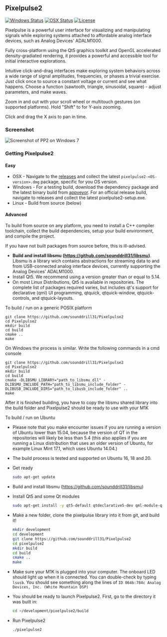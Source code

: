 ## Pixelpulse2

[![Windows Status](https://ci.appveyor.com/api/projects/status/32r7s2skrgm9ubva?svg=true)](https://ci.appveyor.com/project/sounddrill31/Pixelpulse2/branch/master)
[![OSX Status](https://api.travis-ci.org/sounddrill31/Pixelpulse2.svg?branch=master&label=OSX)](https://travis-ci.org/sounddrill31/Pixelpulse2)
[![License](https://img.shields.io/badge/license-MPL-blue.svg)](https://github.com/sounddrill31/Pixelpulse2/blob/master/LICENSE)

Pixelpulse is a powerful user interface for visualizing and manipulating signals while exploring systems attached to affordable analog interface devices, such as Analog Devices' ADALM1000.

Fully cross-platform using the Qt5 graphics toolkit and OpenGL accelerated density-gradiated rendering, it provides a powerful and accessible tool for initial interactive explorations.

Intuitive click-and-drag interfaces make exploring system behaviors across a wide range of signal amplitudes, frequencies, or phases a trivial exercise. Just click once to source a constant voltage or current and see what happens. Choose a function (sawtooth, triangle, sinusoidal, square) - adjust parameters, and make waves.

Zoom in and out  with your scroll wheel or multitouch gestures (on supported platforms). Hold "Shift" to for Y-axis zooming.

Click and drag the X axis to pan in time.

### Screenshot

![Screenshot of PP2 on Windows 7](https://analogdevicesinc.github.io/Pixelpulse2/pp2screenshot.png "Pixelpulse on Windows 7")

### Getting Pixelpulse2

#### Easy

* OSX - Navigate to the [releases](https://github.com/sounddrill31/Pixelpulse2/releases) and collect the latest `pixelpulse2-<OS-version>.dmg` package, specific for you OS version.
* Windows - For a testing build, download the dependency package and the latest binary build from [appveyor](https://ci.appveyor.com/project/sounddrill31/Pixelpulse2/build/artifacts). For an official release build, navigate to releases and collect the latest pixelpulse2-setup.exe.
* Linux - Build from source (below) 
#### Advanced

To build from source on any platform, you need to install a C++ compiler toolchain, collect the build dependencies, setup your build environment, and compile the project.

If you have not built packages from source before, this is ill-advised.
*  **Build and install libsmu (https://github.com/sounddrill31/libsmu)**. 
Libsmu is a library wich contains abstractions for streaming data to and from USB-connected analog interface devices, currently supporting the Analog Devices' ADALM1000. 
* Install Qt5. We recommend using a version greater than or equal to 5.14.
 * On most Linux Distributions, Qt5 is available in repositories. The complete list of packages required varies, but includes qt's support for declarative (qml) UI programming, qtquick, qtquick-window, qtquick-controls, and qtquick-layouts.

To build / run on a generic POSIX platform

    git clone https://github.com/sounddrill31/Pixelpulse2
    cd Pixelpulse2
    mkdir build
    cd build
    cmake ..
    make

On Windows the process is similar. Write the following commands in a cmd console

	git clone https://github.com/sounddrill31/Pixelpulse2
	cd Pixelpulse2
	mkdir build
	cd build
    cmake -DLIBSMU_LIBRARY="path_to_libsmu_dll" -DLIBSMU_INCLUDE_PATH="path_to_libsmu_include_folder" -DLIBUSB_INCLUDE_DIRS="path_to_libusb_include_folder" ..
	make

After it is finished building, you have to copy the libsmu shared library into the build folder and Pixelpulse2 should be ready to use with your M1K

To build / run on Ubuntu

 * Please note that you make encounter issues if you are running a version of Ubuntu lower than 15.04, because the version of QT in the repositories will likely be less than 5.4 (this also applies if you are running a Linux distribution that uses an older version of Ubuntu, for example Linux Mint 17.1, which uses Ubuntu 14.04.)
 * The build process is tested and supported on Ubuntu 16, 18 and 20.

* Get ready

    ```bash
    sudo apt-get update
    ```

* Build and install libsmu (https://github.com/sounddrill31/libsmu)

* Install Qt5 and some Qt modules

    ```bash
    sudo apt-get install -y qt5-default qtdeclarative5-dev qml-module-qtquick-dialogs qml-module-qt-labs-settings qml-module-qt-labs-folderlistmodel qml-module-qtqml-models2 qml-module-qtquick-controls
    ```

* Make a new folder, clone the pixelpulse library into it from git, and build it!

    ```bash
    mkdir development
    cd development
    git clone https://github.com/sounddrill31/Pixelpulse2
    cd pixelpulse2
    mkdir build
    cd build
    cmake ..
    make
    ```

 * Make sure your M1K is plugged into your computer.  The onboard LED should light up when it is connected.  You can double-check by typing ```lsusb```.  You should see something along the lines of ```ID 064b:784c Analog Devices, Inc. (White Mountain DSP)```
 * You should be ready to launch Pixelpulse2. First, go to the directory it was built in:
    
    ```bash
    cd ~/development/pixelpulse2/build
    ```

 * Run Pixelpulse2

    ```bash
    ./pixelpulse2
    ```
